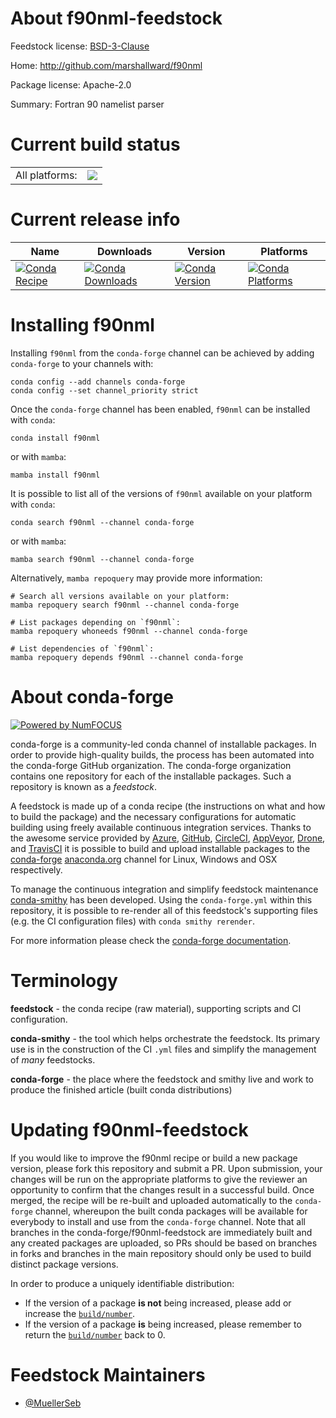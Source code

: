 About f90nml-feedstock
======================

Feedstock license: [BSD-3-Clause](https://github.com/conda-forge/f90nml-feedstock/blob/main/LICENSE.txt)

Home: http://github.com/marshallward/f90nml

Package license: Apache-2.0

Summary: Fortran 90 namelist parser

Current build status
====================


<table><tr><td>All platforms:</td>
    <td>
      <a href="https://dev.azure.com/conda-forge/feedstock-builds/_build/latest?definitionId=279&branchName=main">
        <img src="https://dev.azure.com/conda-forge/feedstock-builds/_apis/build/status/f90nml-feedstock?branchName=main">
      </a>
    </td>
  </tr>
</table>

Current release info
====================

| Name | Downloads | Version | Platforms |
| --- | --- | --- | --- |
| [![Conda Recipe](https://img.shields.io/badge/recipe-f90nml-green.svg)](https://anaconda.org/conda-forge/f90nml) | [![Conda Downloads](https://img.shields.io/conda/dn/conda-forge/f90nml.svg)](https://anaconda.org/conda-forge/f90nml) | [![Conda Version](https://img.shields.io/conda/vn/conda-forge/f90nml.svg)](https://anaconda.org/conda-forge/f90nml) | [![Conda Platforms](https://img.shields.io/conda/pn/conda-forge/f90nml.svg)](https://anaconda.org/conda-forge/f90nml) |

Installing f90nml
=================

Installing `f90nml` from the `conda-forge` channel can be achieved by adding `conda-forge` to your channels with:

```
conda config --add channels conda-forge
conda config --set channel_priority strict
```

Once the `conda-forge` channel has been enabled, `f90nml` can be installed with `conda`:

```
conda install f90nml
```

or with `mamba`:

```
mamba install f90nml
```

It is possible to list all of the versions of `f90nml` available on your platform with `conda`:

```
conda search f90nml --channel conda-forge
```

or with `mamba`:

```
mamba search f90nml --channel conda-forge
```

Alternatively, `mamba repoquery` may provide more information:

```
# Search all versions available on your platform:
mamba repoquery search f90nml --channel conda-forge

# List packages depending on `f90nml`:
mamba repoquery whoneeds f90nml --channel conda-forge

# List dependencies of `f90nml`:
mamba repoquery depends f90nml --channel conda-forge
```


About conda-forge
=================

[![Powered by
NumFOCUS](https://img.shields.io/badge/powered%20by-NumFOCUS-orange.svg?style=flat&colorA=E1523D&colorB=007D8A)](https://numfocus.org)

conda-forge is a community-led conda channel of installable packages.
In order to provide high-quality builds, the process has been automated into the
conda-forge GitHub organization. The conda-forge organization contains one repository
for each of the installable packages. Such a repository is known as a *feedstock*.

A feedstock is made up of a conda recipe (the instructions on what and how to build
the package) and the necessary configurations for automatic building using freely
available continuous integration services. Thanks to the awesome service provided by
[Azure](https://azure.microsoft.com/en-us/services/devops/), [GitHub](https://github.com/),
[CircleCI](https://circleci.com/), [AppVeyor](https://www.appveyor.com/),
[Drone](https://cloud.drone.io/welcome), and [TravisCI](https://travis-ci.com/)
it is possible to build and upload installable packages to the
[conda-forge](https://anaconda.org/conda-forge) [anaconda.org](https://anaconda.org/)
channel for Linux, Windows and OSX respectively.

To manage the continuous integration and simplify feedstock maintenance
[conda-smithy](https://github.com/conda-forge/conda-smithy) has been developed.
Using the ``conda-forge.yml`` within this repository, it is possible to re-render all of
this feedstock's supporting files (e.g. the CI configuration files) with ``conda smithy rerender``.

For more information please check the [conda-forge documentation](https://conda-forge.org/docs/).

Terminology
===========

**feedstock** - the conda recipe (raw material), supporting scripts and CI configuration.

**conda-smithy** - the tool which helps orchestrate the feedstock.
                   Its primary use is in the construction of the CI ``.yml`` files
                   and simplify the management of *many* feedstocks.

**conda-forge** - the place where the feedstock and smithy live and work to
                  produce the finished article (built conda distributions)


Updating f90nml-feedstock
=========================

If you would like to improve the f90nml recipe or build a new
package version, please fork this repository and submit a PR. Upon submission,
your changes will be run on the appropriate platforms to give the reviewer an
opportunity to confirm that the changes result in a successful build. Once
merged, the recipe will be re-built and uploaded automatically to the
`conda-forge` channel, whereupon the built conda packages will be available for
everybody to install and use from the `conda-forge` channel.
Note that all branches in the conda-forge/f90nml-feedstock are
immediately built and any created packages are uploaded, so PRs should be based
on branches in forks and branches in the main repository should only be used to
build distinct package versions.

In order to produce a uniquely identifiable distribution:
 * If the version of a package **is not** being increased, please add or increase
   the [``build/number``](https://docs.conda.io/projects/conda-build/en/latest/resources/define-metadata.html#build-number-and-string).
 * If the version of a package **is** being increased, please remember to return
   the [``build/number``](https://docs.conda.io/projects/conda-build/en/latest/resources/define-metadata.html#build-number-and-string)
   back to 0.

Feedstock Maintainers
=====================

* [@MuellerSeb](https://github.com/MuellerSeb/)

